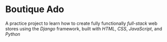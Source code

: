 # Boutique Ado
A practice project to learn how to create fully functionally *full-stack* web stores using the *Django* framework, built with *HTML*, *CSS*, *JavaScript*, and *Python*